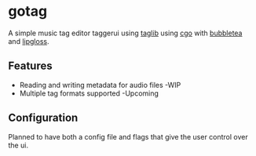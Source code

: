 # gotag
[//]: [![Build][build-badge]][build]

A simple music tag editor taggerui using [taglib](https://github.com/taglib/taglib) using [cgo](https://pkg.go.dev/cmd/cgo) with [bubbletea](https://github.com/charmbracelet/bubbletea) and [lipgloss](https://github.com/charmbracelet/bubbletea).

## Features

- Reading and writing metadata for audio files -WIP
- Multiple tag formats supported -Upcoming

## Configuration

Planned to have both a config file and flags that give the user control over the ui.
